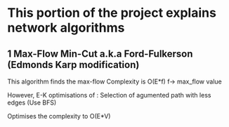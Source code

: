 # This portion of the project explains network algorithms

## 1 Max-Flow Min-Cut a.k.a Ford-Fulkerson (Edmonds Karp modification)

This algorithm finds the max-flow 
Complexity is O(E*f) f-> max_flow value

However, E-K optimisations of : 
Selection of agumented path with less edges (Use BFS)

Optimises the complexity to O(E*V)


